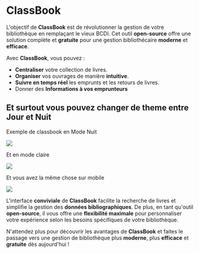 # ClassBook 

L'objectif de **ClassBook** est de révolutionner la gestion de votre bibliothèque en remplaçant le vieux BCDI. Cet outil **open-source** offre une solution complète et **gratuite** pour une gestion bibliothécaire **moderne** et **efficace**.

Avec **ClassBook**, vous pouvez :
- **Centraliser** votre collection de livres.
- **Organiser** vos ouvrages de manière **intuitive**.
- **Suivre en temps réel** les emprunts et les retours de livres.
- Donner des **Informations à vos emprunteurs**

## Et surtout vous pouvez changer de theme entre Jour et Nuit
Exemple de classbook en Mode Nuit 

<img src="https://onedrive.live.com/embed?resid=3161DF2BACC992A3%211749&authkey=%21AETE6So7DFmDLOg&width=365"></img>

Et en mode claire

<img src="https://onedrive.live.com/embed?resid=3161DF2BACC992A3%211750&authkey=%21APVySqy5vM3WgjQ&width=365"></img>

Et vous avez la même chose sur mobile

<img src="https://onedrive.live.com/embed?resid=3161DF2BACC992A3%211751&authkey=%21AKXDRZo3Z4xYHyc&width=365"></img>

L'interface **conviviale** de **ClassBook** facilite la recherche de livres et simplifie la gestion des **données bibliographiques**. De plus, en tant qu'outil **open-source**, il vous offre une **flexibilité maximale** pour personnaliser votre expérience selon les besoins spécifiques de votre bibliothèque.

N'attendez plus pour découvrir les avantages de **ClassBook** et faites le passage vers une gestion de bibliothèque plus **moderne**, plus **efficace** et **gratuite** dès aujourd'hui !

